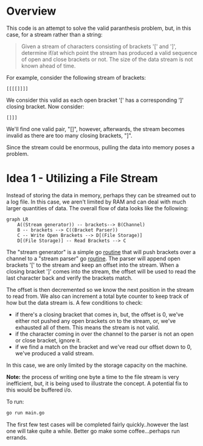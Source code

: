 # Overview
This code is an attempt to solve the valid paranthesis problem, but, in this case, for a stream rather than a string:

> Given a stream of characters consisting of brackets '[' and ']', determine if/at which point the stream has produced a valid sequence of open and close brackets or not. The size of the data stream is not known ahead of time.

For example, consider the following stream of brackets:

```
[[[[]]]]
```
We consider this valid as each open bracket '[' has a corresponding ']' closing bracket. Now consider:

```
[]]]
```

We'll find one valid pair, "[]", however, afterwards, the stream becomes invalid as there are too many closing brackets, "]".

Since the stream could be enormous, pulling the data into memory poses a problem.

# Idea 1 - Utilizing a File Stream
Instead of storing the data in memory, perhaps they can be streamed out to a log file. In this case, we aren't limited by RAM and can deal with much larger quantities of data. The overall flow of data looks like the following:

```mermaid
graph LR
    A((Stream generator)) -- brackets--> B(Channel)
    B -- brackets --> C((Bracket Parser))
    C -- Write Open Brackets --> D[(File Storage)]
    D[(File Storage)] -- Read Brackets --> C
```

The "stream generator" is a simple go [routine](https://github.com/philip-3000/valid-bracket-stream-processor/blob/87339335a4a718894496c68b5de7561706079a9d/main.go#L146) that will push brackets over a channel to a "stream parser" go [routine](https://github.com/philip-3000/valid-bracket-stream-processor/blob/87339335a4a718894496c68b5de7561706079a9d/main.go#L76). The parser will append open brackets '[' to the stream and keep an offset into the stream.  When a closing bracket ']' comes into the stream, the offset will be used to read the last character back and verify the brackets match. 

The offset is then decremented so we know the next position in the stream to read from. We also can increment a total byte counter to keep track of how but the data stream is.  A few conditions to check:

 * if there's a closing bracket that comes in, but, the offset is 0, we've either not pushed any open brackets on to the stream, or, we've exhausted all of them. This means the stream is not valid.
 * if the character coming in over the channel to the parser is not an open or close bracket, ignore it.
 * if we find a match on the bracket and we've read our offset down to 0, we've produced a valid stream.

In this case, we are only limited by the storage capacity on the machine. 

**Note:** the process of writing one byte a time to the file stream is very inefficient, but, it is being used to illustrate the concept. A potential fix to this would be buffered i/o. 

To run: 

```bash
go run main.go
```

The first few test cases will be completed fairly quickly..however the last one will take quite a while. Better go make some coffee...perhaps run errands.

